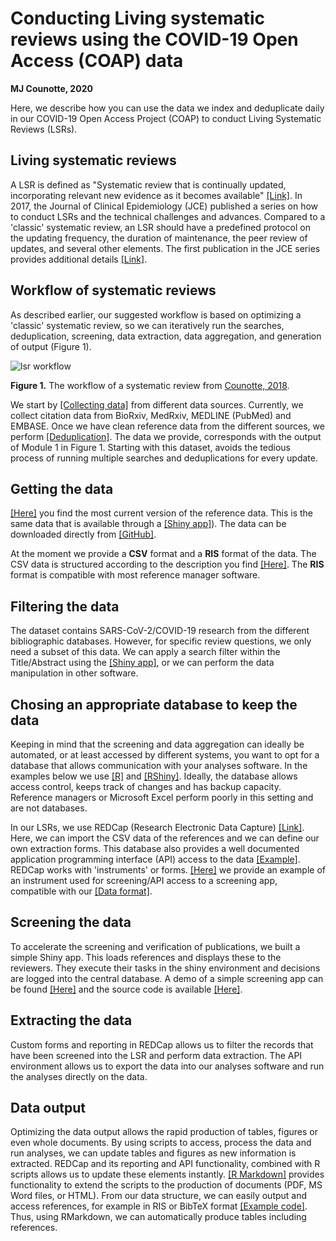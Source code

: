 # Conducting Living systematic reviews using the COVID-19 Open Access (COAP) data

**MJ Counotte, 2020**

Here, we describe how you can use the data we index and deduplicate daily  in our  COVID-19 Open Access Project (COAP) to conduct Living Systematic Reviews (LSRs). 

## Living systematic reviews

A LSR is defined as "Systematic review that is continually updated, incorporating relevant new evidence as it becomes available" [[Link]](https://www.jclinepi.com/article/S0895-4356(17)30636-4/fulltext). In 2017, the Journal of Clinical Epidemiology (JCE) published a series on how to conduct LSRs and the technical challenges and advances. Compared to a 'classic' systematic review, an LSR should have a predefined protocol on the updating frequency, the duration of maintenance, the peer review of updates, and several other elements. The first publication in the JCE series provides additional details [[Link]](https://www.jclinepi.com/article/S0895-4356(17)30636-4/fulltext).

## Workflow of systematic reviews

As described earlier, our suggested workflow is based on optimizing a 'classic' systematic review, so we can iteratively run the searches, deduplication, screening, data extraction, data aggregation, and generation of output (Figure 1).

![lsr workflow](https://f1000researchdata.s3.amazonaws.com/manuscripts/14886/9bcb9d8e-802c-4066-a6b4-5475e992e82b_figure1.gif)

**Figure 1.** The workflow of a systematic review from [Counotte, 2018](https://f1000research.com/articles/7-196/v1).

We start by [[Collecting data]](collectingdata.html) from different data sources. Currently, we collect citation data from BioRxiv, MedRxiv, MEDLINE (PubMed) and EMBASE. Once we have clean reference data from the different sources, we perform [[Deduplication]](deduplication.html). The data we provide, corresponds with the output of Module 1 in Figure 1. Starting with this dataset, avoids the tedious process of running multiple searches and deduplications for every update.

## Getting the data

[[Here]](https://github.com/ZikaProject/COVID_references) you find the most current version of the reference data. This is the same data that is available through a [[Shiny app]](https://zika.ispm.unibe.ch/assets/data/pub/search_beta/)). The data can be downloaded directly from [[GitHub]](https://github.com/ZikaProject/COVID_references). 

At the moment we provide a **CSV** format and a **RIS** format of the data. The CSV data is structured according to the description you find [[Here]](datastructure.html). The **RIS** format is compatible with most reference manager software.

## Filtering the data

The dataset contains SARS-CoV-2/COVID-19 research from the different bibliographic databases. However, for specific review questions, we only need a subset of this data. We can apply a search filter within the Title/Abstract using the [[Shiny app]](https://zika.ispm.unibe.ch/assets/data/pub/search_beta/), or we can perform the data manipulation in other software. 

## Chosing an appropriate database to keep the data

Keeping in mind that the screening and data aggregation can ideally be automated, or at least accessed by different systems, you want to opt for a database that allows communication with your analyses software. In the examples below we use [[R]](https://www.r-project.org/) and [[RShiny]](https://shiny.rstudio.com/). Ideally, the database allows access control,  keeps track of changes and has backup capacity. Reference managers or Microsoft Excel perform poorly in this setting and are not databases.

In our LSRs, we use REDCap (Research Electronic Data Capture) [[Link]](https://www.project-redcap.org/). Here, we can import the CSV data of the references and we can define our own extraction forms. This database also provides a well documented application programming interface (API) access to the data [[Example]](https://education.arcus.chop.edu/redcap-api/). REDCap works with 'instruments' or forms. [[Here]](data/ScreeningApi_Example.zip) we provide an example of an instrument used for screening/API access to a screening app, compatible with our [[Data format]](datastructure.html).

## Screening the data

To accelerate the screening and verification of publications, we built a simple Shiny app. This loads references and displays these to the reviewers. They execute their tasks in the shiny environment and decisions are logged into the central database. A demo of a simple screening app can be found [[Here]](https://zika.ispm.unibe.ch/assets/data/pub/screening_demo/) and the source code is available [[Here]](https://github.com/ZikaProject/ShinyScreeningExample).

## Extracting the data

Custom forms and reporting in REDCap allows us to filter the records that have been screened into the LSR and perform data extraction. The API environment allows us to export the data into our analyses software and run the analyses directly on the data. 

## Data output

Optimizing the data output allows the rapid production of tables, figures or even whole documents. By using scripts to access, process the data and run analyses, we can update tables and figures as new information is extracted. REDCap and its reporting and API functionality, combined with R scripts allows us to update these elements instantly.  [[R Markdown]](https://rmarkdown.rstudio.com/) provides functionality to extend the scripts to the production of documents (PDF, MS Word files, or HTML). From our data structure, we can easily output and access references, for example in RIS or BibTeX format [[Example code]](data/bibris_examples.R). Thus, using RMarkdown, we can automatically produce tables including references. 

